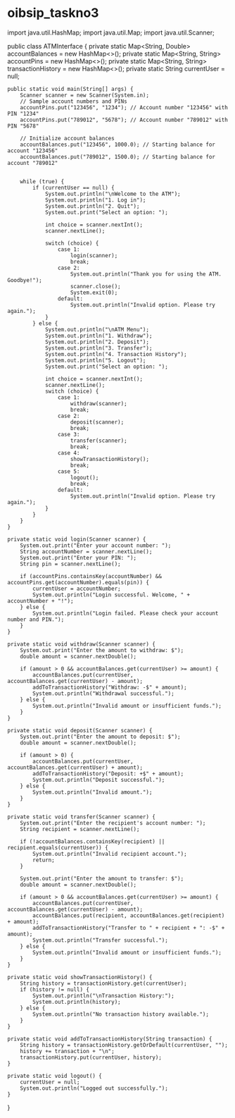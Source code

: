 # oibsip_taskno3
import java.util.HashMap;
import java.util.Map;
import java.util.Scanner;

public class ATMInterface {
    private static Map<String, Double> accountBalances = new HashMap<>();
    private static Map<String, String> accountPins = new HashMap<>();
    private static Map<String, String> transactionHistory = new HashMap<>();
    private static String currentUser = null;

    public static void main(String[] args) {
        Scanner scanner = new Scanner(System.in);
		// Sample account numbers and PINs 
        accountPins.put("123456", "1234"); // Account number "123456" with PIN "1234"
        accountPins.put("789012", "5678"); // Account number "789012" with PIN "5678"

        // Initialize account balances
        accountBalances.put("123456", 1000.0); // Starting balance for account "123456"
        accountBalances.put("789012", 1500.0); // Starting balance for account "789012"


        while (true) {
            if (currentUser == null) {
                System.out.println("\nWelcome to the ATM");
                System.out.println("1. Log in");
                System.out.println("2. Quit");
                System.out.print("Select an option: ");

                int choice = scanner.nextInt();
                scanner.nextLine(); 

                switch (choice) {
                    case 1:
                        login(scanner);
                        break;
                    case 2:
                        System.out.println("Thank you for using the ATM. Goodbye!");
                        scanner.close();
                        System.exit(0);
                    default:
                        System.out.println("Invalid option. Please try again.");
                }
            } else {
                System.out.println("\nATM Menu");
                System.out.println("1. Withdraw");
                System.out.println("2. Deposit");
                System.out.println("3. Transfer");
                System.out.println("4. Transaction History");
                System.out.println("5. Logout");
                System.out.print("Select an option: ");

                int choice = scanner.nextInt();
                scanner.nextLine(); 
                switch (choice) {
                    case 1:
                        withdraw(scanner);
                        break;
                    case 2:
                        deposit(scanner);
                        break;
                    case 3:
                        transfer(scanner);
                        break;
                    case 4:
                        showTransactionHistory();
                        break;
                    case 5:
                        logout();
                        break;
                    default:
                        System.out.println("Invalid option. Please try again.");
                }
            }
        }
    }

    private static void login(Scanner scanner) {
        System.out.print("Enter your account number: ");
        String accountNumber = scanner.nextLine();
        System.out.print("Enter your PIN: ");
        String pin = scanner.nextLine();

        if (accountPins.containsKey(accountNumber) && accountPins.get(accountNumber).equals(pin)) {
            currentUser = accountNumber;
            System.out.println("Login successful. Welcome, " + accountNumber + "!");
        } else {
            System.out.println("Login failed. Please check your account number and PIN.");
        }
    }

    private static void withdraw(Scanner scanner) {
        System.out.print("Enter the amount to withdraw: $");
        double amount = scanner.nextDouble();

        if (amount > 0 && accountBalances.get(currentUser) >= amount) {
            accountBalances.put(currentUser, accountBalances.get(currentUser) - amount);
            addToTransactionHistory("Withdraw: -$" + amount);
            System.out.println("Withdrawal successful.");
        } else {
            System.out.println("Invalid amount or insufficient funds.");
        }
    }

    private static void deposit(Scanner scanner) {
        System.out.print("Enter the amount to deposit: $");
        double amount = scanner.nextDouble();

        if (amount > 0) {
            accountBalances.put(currentUser, accountBalances.get(currentUser) + amount);
            addToTransactionHistory("Deposit: +$" + amount);
            System.out.println("Deposit successful.");
        } else {
            System.out.println("Invalid amount.");
        }
    }

    private static void transfer(Scanner scanner) {
        System.out.print("Enter the recipient's account number: ");
        String recipient = scanner.nextLine();

        if (!accountBalances.containsKey(recipient) || recipient.equals(currentUser)) {
            System.out.println("Invalid recipient account.");
            return;
        }

        System.out.print("Enter the amount to transfer: $");
        double amount = scanner.nextDouble();

        if (amount > 0 && accountBalances.get(currentUser) >= amount) {
            accountBalances.put(currentUser, accountBalances.get(currentUser) - amount);
            accountBalances.put(recipient, accountBalances.get(recipient) + amount);
            addToTransactionHistory("Transfer to " + recipient + ": -$" + amount);
            System.out.println("Transfer successful.");
        } else {
            System.out.println("Invalid amount or insufficient funds.");
        }
    }

    private static void showTransactionHistory() {
        String history = transactionHistory.get(currentUser);
        if (history != null) {
            System.out.println("\nTransaction History:");
            System.out.println(history);
        } else {
            System.out.println("No transaction history available.");
        }
    }

    private static void addToTransactionHistory(String transaction) {
        String history = transactionHistory.getOrDefault(currentUser, "");
        history += transaction + "\n";
        transactionHistory.put(currentUser, history);
    }

    private static void logout() {
        currentUser = null;
        System.out.println("Logged out successfully.");
    }
}
